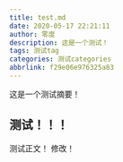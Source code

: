 ```yaml
---
title: test.md
date: 2020-05-17 22:21:11
author: 零度
description: 这是一个测试！
tags: 测试tag
categories: 测试categories
abbrlink: f29e06e976325a83
---
```


这是一个测试摘要！

<!-- more -->
## 测试！！！
测试正文！
修改！
